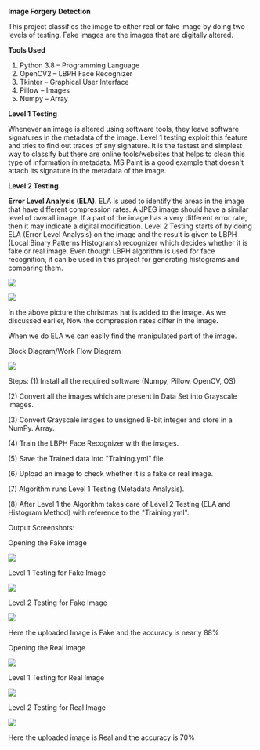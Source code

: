 <b>Image Forgery Detection</b>
  
This project classifies the image to either real or fake image by doing two levels of testing. Fake images are the images that are digitally altered.

<b>Tools Used</b>
1.	Python 3.8   –  Programming Language
2.	OpenCV2      –  LBPH Face Recognizer
3.	Tkinter      –  Graphical User Interface
4.	Pillow       –  Images
5.	Numpy        –  Array 

<b>Level 1 Testing</b>

Whenever an image is altered using software tools, they leave software signatures in the metadata of the image. Level 1 testing exploit this feature and tries to find out traces of any signature. It is the fastest and simplest way to classify but there are online tools/websites that helps to clean this type of information in metadata. MS Paint is a good example that doesn't attach its signature in the metadata of the image.

<b>Level 2 Testing</b>

<b>Error Level Analysis (ELA)</b>. ELA is used to identify the areas in the image that have different compression rates. 
A JPEG image should have a similar level of overall image. If a part of the image has a very different error rate, then it may indicate a digital modification.
Level 2 Testing starts of by doing ELA (Error Level Analysis) on the image and the result is given to LBPH (Local Binary Patterns Histograms) recognizer which decides whether it is fake or real image. 
Even though LBPH algorithm is used for face recognition, it can be used in this project for generating histograms and comparing them.

![](Images/Bird_Word.png)

![](Images/ELA_Bird_Word.png)

In the above picture the christmas hat is added to the image.
As we discussed earlier, Now the compression rates differ in the image.

When we do ELA we can easily find the manipulated part of the image.

 
Block Diagram/Work Flow Diagram

![](Images/Block_Diagram.jpg)
 
Steps:
(1)	Install all the required software (Numpy, Pillow, OpenCV, OS)

(2)	Convert all the images which are present in Data Set into Grayscale images.

(3)	Convert Grayscale images to unsigned 8-bit integer and store in a NumPy. Array.

(4)	Train the LBPH Face Recognizer with the images.

(5)	Save the Trained data into "Training.yml" file.

(6)	Upload an image to check whether it is a fake or real image.

(7)	Algorithm runs Level 1 Testing (Metadata Analysis).

(8)	After Level 1 the Algorithm takes care of Level 2 Testing (ELA and Histogram Method) with reference to the "Training.yml".

Output Screenshots:

Opening the Fake image

![](Images/Open_File.png)
 
Level 1 Testing for Fake Image

![](Images/Fake_Level1.png)
 
Level 2 Testing for Fake Image

![](Images/Fake_Level2.png)
 
Here the uploaded Image is Fake and the accuracy is nearly 88%

Opening the Real Image

![](Images/Open_File.png)
 
Level 1 Testing for Real Image

![](Images/Real_Level1.png)
 
Level 2 Testing for Real Image

![](Images/Real_Level2.png)
 
Here the uploaded image is Real and the accuracy is 70%

